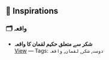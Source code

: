 ## 🔗 Inspirations

### 🗂️ واقعہ
- **شکر سے متعلق حکیم لقمان کا واقعہ**  
  [View](https://ur.wikipedia.org/wiki/%D8%AD%DA%A9%DB%8C%D9%85_%D9%84%D9%82%D9%85%D8%A7%D9%86) — Tags: `دوست`, `شکر`, `لقمان`, `واقعہ`
